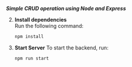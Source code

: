 ***Simple CRUD operation using Node and Express***

2. **Install dependencies**  
   Run the following command:

   ```bash
   npm install
   
3. **Start Server**
    To start the backend, run:

      ```bash
   npm run start
